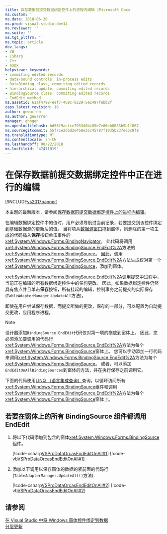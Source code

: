 ```yaml
---
title: 保存数据前提交数据绑定控件上的进程内编辑 |Microsoft Docs
ms.custom: ''
ms.date: 2018-06-30
ms.prod: visual-studio-dev14
ms.reviewer: ''
ms.suite: ''
ms.tgt_pltfrm: ''
ms.topic: article
dev_langs:
- VB
- CSharp
- C++
- aspx
helpviewer_keywords:
- commiting edited records
- data-bound controls, in-process edits
- DataBinding class, commiting edited records
- hierarchical update, commiting edited records
- BindingSource class, commiting edited records
- EndEdit method
ms.assetid: 61af4798-eef7-468c-b229-5e1497febb2f
caps.latest.revision: 16
author: gewarren
ms.author: gewarren
manager: ghogen
ms.openlocfilehash: bd56f9acfce7933d0bc89e7e86eb8083b9b1f867
ms.sourcegitcommit: 55f7ce2d5d2e458e35c45787f1935b237ee5c9f8
ms.translationtype: MT
ms.contentlocale: zh-CN
ms.lasthandoff: 08/22/2018
ms.locfileid: "47471919"
---
```

# <a name="commit-in-process-edits-on-data-bound-controls-before-saving-data"></a>在保存数据前提交数据绑定控件中正在进行的编辑
[!INCLUDE[vs2017banner](../includes/vs2017banner.md)]

本主题的最新版本，请参阅[保存数据前提交数据绑定控件上的进程内编辑](https://docs.microsoft.com/visualstudio/data-tools/commit-in-process-edits-on-data-bound-controls-before-saving-data)。  
  
  
在编辑数据绑定控件中的值时，用户必须导航过当前记录，若要提交到该控件绑定到基础数据源的更新后的值。 当将项从[数据源窗口](http://msdn.microsoft.com/library/0d20f699-cc95-45b3-8ecb-c7edf1f67992)拖到窗体，则删除的第一项生成的代码插入**保存**按钮单击事件的<xref:System.Windows.Forms.BindingNavigator>。 此代码将调用<xref:System.Windows.Forms.BindingSource.EndEdit%2A>方法的<xref:System.Windows.Forms.BindingSource>。 因此，调用<xref:System.Windows.Forms.BindingSource.EndEdit%2A>方法生成仅对第一个<xref:System.Windows.Forms.BindingSource>，添加到窗体。  
  
 <xref:System.Windows.Forms.BindingSource.EndEdit%2A>调用提交中过程中，当前正在编辑的所有数据绑定控件中的任何更改。 因此，如果数据绑定控件仍然具有焦点并且单击**保存**按钮，所有挂起的编辑，控制事务之前提交的实际保存 (`TableAdapterManager.UpdateAll`方法)。  
  
 即使在用户尝试保存数据，而提交所做的更改，保存的一部分，可以配置为自动提交更改，应用程序进程。  
  
> [!NOTE]
>  设计器添加`BindingSource.EndEdit`代码仅对第一项的拖放到窗体上。 因此，您必须添加要调用的代码行<xref:System.Windows.Forms.BindingSource.EndEdit%2A>方法为每个<xref:System.Windows.Forms.BindingSource>窗体上。 您可以手动添加一行代码来调用<xref:System.Windows.Forms.BindingSource.EndEdit%2A>方法为每个<xref:System.Windows.Forms.BindingSource>。 或者，可以添加`EndEditOnAllBindingSources`到窗体的方法，并在执行保存之前调用它。  
  
 下面的代码使用[LINQ （语言集成查询）](http://msdn.microsoft.com/library/a73c4aec-5d15-4e98-b962-1274021ea93d)查询，以循环访问所有<xref:System.Windows.Forms.BindingSource>组件和调用<xref:System.Windows.Forms.BindingSource.EndEdit%2A>方法为每个<xref:System.Windows.Forms.BindingSource>窗体上。  
  
## <a name="to-call-endedit-for-all-bindingsource-components-on-a-form"></a>若要在窗体上的所有 BindingSource 组件都调用 EndEdit  
  
1.  将以下代码添加到包含的窗体<xref:System.Windows.Forms.BindingSource>组件。  
  
     [!code-csharp[VSProDataOrcasEndEditOnAll#1](../snippets/csharp/VS_Snippets_VBCSharp/VSProDataOrcasEndEditOnAll/CS/Form1.cs#1)]
     [!code-vb[VSProDataOrcasEndEditOnAll#1](../snippets/visualbasic/VS_Snippets_VBCSharp/VSProDataOrcasEndEditOnAll/VB/Form1.vb#1)]  
  
2.  添加以下调用以保存窗体的数据的紧前面的代码行 (`TableAdapterManager.UpdateAll()`方法):  
  
     [!code-csharp[VSProDataOrcasEndEditOnAll#2](../snippets/csharp/VS_Snippets_VBCSharp/VSProDataOrcasEndEditOnAll/CS/Form1.cs#2)]
     [!code-vb[VSProDataOrcasEndEditOnAll#2](../snippets/visualbasic/VS_Snippets_VBCSharp/VSProDataOrcasEndEditOnAll/VB/Form1.vb#2)]  
  
## <a name="see-also"></a>请参阅  
 [在 Visual Studio 中将 Windows 窗体控件绑定到数据](../data-tools/bind-windows-forms-controls-to-data-in-visual-studio.md)   
 [分层更新](../data-tools/hierarchical-update.md)

